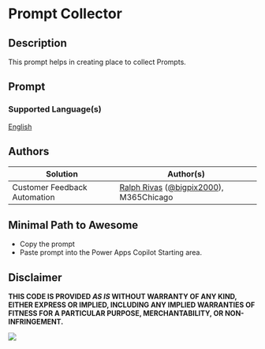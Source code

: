 # Prompt Collector

## Description

This prompt helps in creating place to collect Prompts. 

## Prompt

### Supported Language(s)

[English](./en-us/prompt.md)

## Authors

Solution|Author(s)
--------|---------
Customer Feedback Automation | [Ralph Rivas](https://www.github.com/bigpix2000) ([@bigpix2000](https://twitter.com/bigpix2000)), M365Chicago

## Minimal Path to Awesome

* Copy the prompt
* Paste prompt into the Power Apps Copilot Starting area. 

## Disclaimer

**THIS CODE IS PROVIDED *AS IS* WITHOUT WARRANTY OF ANY KIND, EITHER EXPRESS OR IMPLIED, INCLUDING ANY IMPLIED WARRANTIES OF FITNESS FOR A PARTICULAR PURPOSE, MERCHANTABILITY, OR NON-INFRINGEMENT.**

<img src="https://m365-visitor-stats.azurewebsites.net/powerplatform-prompts/samples/power-apps/prompt-collector" aria-hidden="true" />
